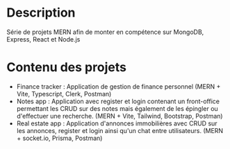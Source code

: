 # Description
Série de projets MERN afin de monter en compétence sur MongoDB, Express, React et Node.js
# Contenu des projets
- Finance tracker : Application de gestion de finance personnel (MERN + Vite, Typescript, Clerk, Postman)
- Notes app : Application avec register et login contenant un front-office permettant les CRUD sur des notes mais également de les épingler ou d'effectuer une recherche. (MERN + Vite, Tailwind, Bootstrap, Postman)
- Real estate app : Application d'annonces immobilières avec CRUD sur les annonces, register et login ainsi qu'un chat entre utilisateurs. (MERN + socket.io, Prisma, Postman) 
